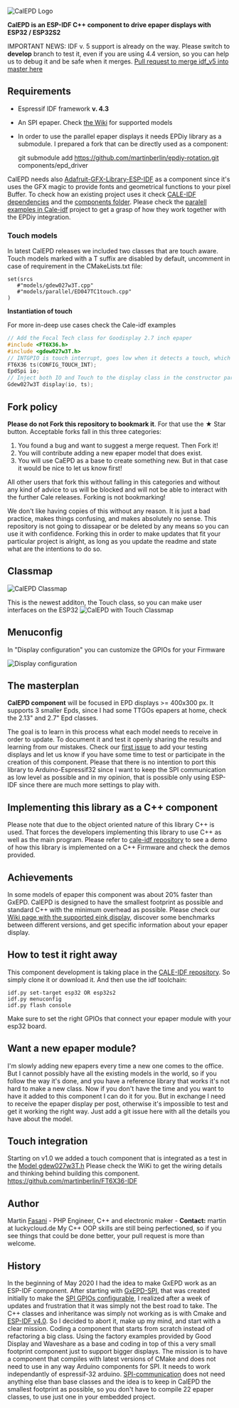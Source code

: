 ![CalEPD Logo](/assets/CalEPD-logo.svg)

**CalEPD is an ESP-IDF C++ component to drive epaper displays with ESP32 / ESP32S2**

IMPORTANT NEWS: IDF v. 5 support is already on the way. Please switch to **develop** branch to test it, even if you are using 4.4 version, so you can help us to debug it and be safe when it merges.
[Pull request to merge idf_v5 into master here](https://github.com/martinberlin/CalEPD/pull/8)

## Requirements

* Espressif IDF framework **v. 4.3**
* An SPI epaper. Check [the Wiki](https://github.com/martinberlin/cale-idf/wiki) for supported models
* In order to use the parallel epaper displays it needs EPDiy library as a submodule. I prepared a fork that can be directly used as a component:

    git submodule add https://github.com/martinberlin/epdiy-rotation.git components/epd_driver

CalEPD needs also [Adafruit-GFX-Library-ESP-IDF](https://github.com/martinberlin/Adafruit-GFX-Library-ESP-IDF) as a component since it's uses the GFX magic to provide fonts and geometrical functions to your pixel Buffer.
To check how an existing project uses it check [CALE-IDF dependencies](https://github.com/martinberlin/cale-idf/network/dependencies) and the [components folder](https://github.com/martinberlin/cale-idf/tree/master/components).
Please check the [paralell examples in Cale-idf](https://github.com/martinberlin/cale-idf/tree/master/main/demos/parallel) project to get a grasp of how they work together with the EPDiy integration. 

### Touch models

In latest CalEPD releases we included two classes that are touch aware. Touch models marked with a T suffix are disabled by default, uncomment in case of requirement in the CMakeLists.txt file:

```
set(srcs 
   #"models/gdew027w3T.cpp"
   #"models/parallel/ED047TC1touch.cpp"
)
```

**Instantiation of touch**

For more in-deep use cases check the Cale-idf examples

```c
// Add the Focal Tech class for Goodisplay 2.7 inch epaper
#include <FT6X36.h>
#include <gdew027w3T.h>
// INTGPIO is touch interrupt, goes low when it detects a touch, which coordinates are read by I2C
FT6X36 ts(CONFIG_TOUCH_INT);
EpdSpi io;
// Inject both IO and Touch to the display class in the constructor parameters
Gdew027w3T display(io, ts);
```

## Fork policy

**Please do not Fork this repository to bookmark it**. For that use the ★ Star button. Acceptable forks fall in this three categories:

1. You found a bug and want to suggest a merge request. Then Fork it!
2. You will contribute adding a new epaper model that does exist.
3. You will use CaEPD as a base to create something new. But in that case it would be nice to let us know first!

All other users that fork this without falling in this categories and without any kind of advice to us will be blocked and will not be able to interact with the further Cale releases. Forking is not bookmarking!

We don't like having copies of this without any reason. It is just a bad practice, makes things confusing, and makes absolutely no sense. This repository is not going to dissapear or be deleted by any means so you can use it with confidence.
Forking this in order to make updates that fit your particular project is alright, as long as you update the readme and state what are the intentions to do so.

## Classmap 

![CalEPD Classmap](/assets/CalEPD_flow.svg)

This is the newest additon, the Touch class, so you can make user interfaces on the ESP32
![CalEPD with Touch Classmap](/assets/CalEPD_touch.svg)

## Menuconfig

In "Display configuration" you can customize the GPIOs for your Firmware

![Display configuration](/assets/menuconfig-display.png)

## The masterplan

**CalEPD component** will be focused in EPD displays >= 400x300 px. It supports 3 smaller Epds, since I had some TTGOs epapers at home, check the 2.13" and 2.7" Epd classes.

The goal is to learn in this process what each model needs to receive in order to update. To document it and test it openly sharing the results and learning from our mistakes.
Check our [first issue](https://github.com/martinberlin/CalEPD/issues/1) to add your testing displays and let us know if you have some time to test or participate in the creation of this component.
Please that there is no intention to port this library to Arduino-Espressif32 since I want to keep the SPI communication as low level as possible and in my opinion, that is possible only using ESP-IDF since there are much more settings to play with. 

## Implementing this library as a C++ component

Please note that due to the object oriented nature of this library C++ is used. That forces the developers implementing this library to use C++ as well as the main program. Please refer to [cale-idf repository](https://github.com/martinberlin/cale-idf) to see a demo of how this library is implemented on a C++ Firmware and check the demos provided.

## Achievements

In some models of epaper this component was about 20% faster than GxEPD. CalEPD is designed to have the smallest footprint as possible and standard C++ with the minimum overhead as possible.
Please check our [Wiki page with the supported eink display](https://github.com/martinberlin/cale-idf/wiki), discover some benchmarks between different versions, and get specific information about your epaper display.

## How to test it right away

This component development is taking place in the [CALE-IDF repository](https://github.com/martinberlin/cale-idf). So simply clone it or download it. And then use the idf toolchain: 

    idf.py set-target esp32 OR esp32s2
    idf.py menuconfig
    idf.py flash console

Make sure to set the right GPIOs that connect your epaper module with your esp32 board. 

## Want a new epaper module?

I'm slowly adding new epapers every time a new one comes to the office. But I cannot possibly have all the existing models in the world, so if you follow the way it's done, and you have a reference library that works it's not hard to make a new class. 
Now if you don't have the time and you want to have it added to this component I can do it for you. But in exchange I need to receive the epaper display per post, otherwise it's impossible to test and get it working the right way. Just add a git issue here with all the details you have about the model.

## Touch integration

Starting on v1.0 we added a touch component that is integrated as a test in the [Model gdew027w3T.h](https://github.com/martinberlin/cale-idf/wiki/Model-gdew027w3T.h-(Touch)) 
Please check the WiKi to get the wiring details and thinking behind building this component. 
https://github.com/martinberlin/FT6X36-IDF


## Author

Martin [Fasani](https://fasani.de) - PHP Engineer, C++ and electronic maker - **Contact:** martin at luckycloud.de
My C++ OOP skills are still being perfectioned, so if you see things that could be done better, your pull request is more than welcome.

## History

In the beginning of May 2020 I had the idea to make GxEPD work as an ESP-IDF component. After starting with [GxEPD-SPI](https://github.com/martinberlin/GxEPD-config-spi), that was created initially to make the [SPI GPIOs configurable](https://github.com/martinberlin/GxEPD-config-spi/tree/ini_spi#about-this-fork), I realized after a week of updates and frustration that it was simply not the best road to take. 
The C++ classes and inheritance was simply not working as is with Cmake and [ESP-IDF v4.0](https://github.com/espressif/esp-idf/tree/release/v4.0).
So I decided to abort it, make up my mind, and start with a clear mission. Coding a component that starts from scratch instead of refactoring a big class. 
Using the factory examples provided by Good Display and Waveshare as a base and coding in top of this a very small footprint component just to support bigger displays. 
The mission is to have a component that compiles with latest versions of CMake and does not need to use in any way Arduino components for SPI. It needs to work independantly of espressif-32 arduino.
[SPI-communication](https://docs.espressif.com/projects/esp-idf/en/latest/esp32/api-reference/peripherals/spi_master.html) does not need anything else than base classes and the idea is to keep in CalEPD the smallest footprint as possible, so you don't have to compile 22 epaper classes, to use just one in your embedded project.
